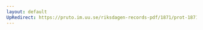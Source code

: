 ```yaml
---
layout: default
UpRedirect: https://pruto.im.uu.se/riksdagen-records-pdf/1871/prot-1871--ak--519/prot-1871--ak--519_000.pdf
---
```


